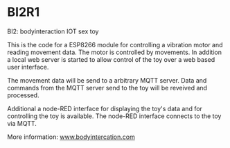 # BI2R1
BI2: bodyinteraction IOT sex toy

This is the code for a ESP8266 module for controlling a vibration motor and reading movement data. 
The motor is controlled by movements. In addition a local web server is started to allow 
control of the toy over a web based user interface.  

The movement data will be send to a arbitrary MQTT server. Data and commands from the MQTT server send to the toy 
will be reveived and processed. 

Additional a node-RED interface for displaying the toy's data and for controlling the toy is available. 
The node-RED interface connects to the toy via MQTT.

More information: www.bodyintercation.com
